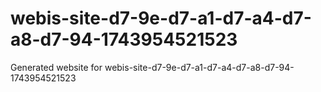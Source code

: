 # webis-site-d7-9e-d7-a1-d7-a4-d7-a8-d7-94-1743954521523
Generated website for webis-site-d7-9e-d7-a1-d7-a4-d7-a8-d7-94-1743954521523
